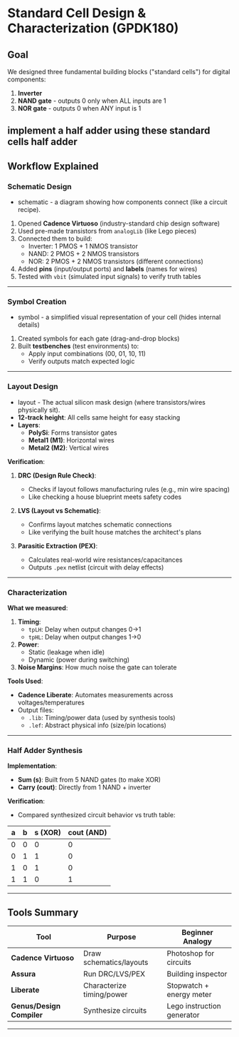 # Standard Cell Design & Characterization (GPDK180)

## Goal
We designed three fundamental building blocks ("standard cells") for digital components:
1. **Inverter**
2. **NAND gate** - outputs 0 only when ALL inputs are 1
3. **NOR gate** - outputs 0 when ANY input is 1

implement a half adder using these standard cells **half adder** 
---

## Workflow Explained

### Schematic Design 

- schematic - a diagram showing how components connect (like a circuit recipe).

1. Opened **Cadence Virtuoso** (industry-standard chip design software)
2. Used pre-made transistors from `analogLib` (like Lego pieces)
3. Connected them to build:
   - Inverter: 1 PMOS + 1 NMOS transistor
   - NAND: 2 PMOS + 2 NMOS transistors  
   - NOR: 2 PMOS + 2 NMOS transistors (different connections)
4. Added **pins** (input/output ports) and **labels** (names for wires)
5. Tested with `vbit` (simulated input signals) to verify truth tables

---

### Symbol Creation 

- symbol - a simplified visual representation of your cell (hides internal details)

1. Created symbols for each gate (drag-and-drop blocks)
2. Built **testbenches** (test environments) to:
   - Apply input combinations (00, 01, 10, 11)
   - Verify outputs match expected logic

---

### Layout Design 

- layout - The actual silicon mask design (where transistors/wires physically sit).
- **12-track height**: All cells same height for easy stacking
- **Layers**:
  - **PolySi**: Forms transistor gates
  - **Metal1 (M1)**: Horizontal wires
  - **Metal2 (M2)**: Vertical wires

**Verification**:
1. **DRC (Design Rule Check)**:  
   - Checks if layout follows manufacturing rules (e.g., min wire spacing)
   - Like checking a house blueprint meets safety codes

2. **LVS (Layout vs Schematic)**:  
   - Confirms layout matches schematic connections
   - Like verifying the built house matches the architect's plans

3. **Parasitic Extraction (PEX)**:  
   - Calculates real-world wire resistances/capacitances
   - Outputs `.pex` netlist (circuit with delay effects)

---

### Characterization 
**What we measured**:
1. **Timing**:
   - `tpLH`: Delay when output changes 0→1
   - `tpHL`: Delay when output changes 1→0
2. **Power**:
   - Static (leakage when idle)
   - Dynamic (power during switching)
3. **Noise Margins**: How much noise the gate can tolerate

**Tools Used**:
- **Cadence Liberate**: Automates measurements across voltages/temperatures
- Output files:
  - `.lib`: Timing/power data (used by synthesis tools)
  - `.lef`: Abstract physical info (size/pin locations)

---

### Half Adder Synthesis 
**Implementation**:
- **Sum (s)**: Built from 5 NAND gates (to make XOR)
- **Carry (cout)**: Directly from 1 NAND + inverter

**Verification**:
- Compared synthesized circuit behavior vs truth table:
  
| a | b | s (XOR) | cout (AND) |
|---|---|--------|-----------|
| 0 | 0 | 0      | 0         |
| 0 | 1 | 1      | 0         |
| 1 | 0 | 1      | 0         |
| 1 | 1 | 0      | 1         |

---

## Tools Summary
| Tool | Purpose | Beginner Analogy |
|------|---------|------------------|
| **Cadence Virtuoso** | Draw schematics/layouts | Photoshop for circuits |
| **Assura** | Run DRC/LVS/PEX | Building inspector |
| **Liberate** | Characterize timing/power | Stopwatch + energy meter |
| **Genus/Design Compiler** | Synthesize circuits | Lego instruction generator |

---

